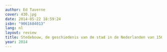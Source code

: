```yaml
---
author: Ed Taverne
cover: 430.jpg
date: 2014-05-22 18:59:24
isbn: "9061684013"
lang: nl
layout: review
title: Stedebouw, de geschiedenis van de stad in de Nederlanden van 1500 tot heden
year: 2014
---
```

